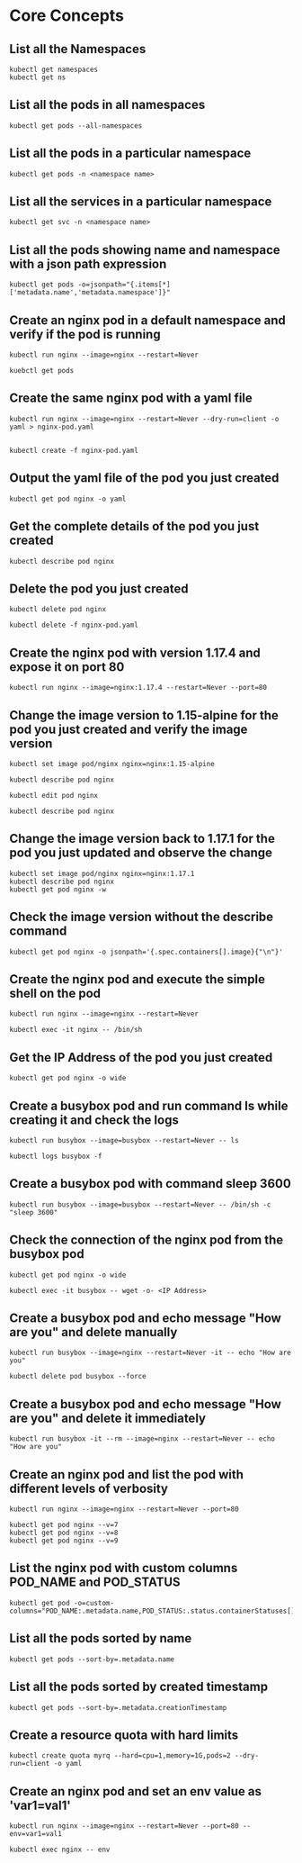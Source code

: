 # Core Concepts

## List all the Namespaces

```
kubectl get namespaces
kubectl get ns
```

## List all the pods in all namespaces

```
kubectl get pods --all-namespaces
```

## List all the pods in a particular namespace

```
kubectl get pods -n <namespace name>
```

## List all the services in a particular namespace

```
kubectl get svc -n <namespace name>
```

## List all the pods showing name and namespace with a json path expression

```
kubectl get pods -o=jsonpath="{.items[*]['metadata.name','metadata.namespace']}"
```

## Create an nginx pod in a default namespace and verify if the pod is running

```
kubectl run nginx --image=nginx --restart=Never

kuebctl get pods
```

## Create the same nginx pod with a yaml file

```
kubectl run nginx --image=nginx --restart=Never --dry-run=client -o yaml > nginx-pod.yaml


kubectl create -f nginx-pod.yaml
```

## Output the yaml file of the pod you just created

```
kubectl get pod nginx -o yaml
```

## Get the complete details of the pod you just created

```
kubectl describe pod nginx
```

## Delete the pod you just created

```
kubectl delete pod nginx 

kubectl delete -f nginx-pod.yaml
```

## Create the nginx pod with version 1.17.4 and expose it on port 80

```
kubectl run nginx --image=nginx:1.17.4 --restart=Never --port=80
```

## Change the image version to 1.15-alpine for the pod you just created and verify the image version

```
kubectl set image pod/nginx nginx=nginx:1.15-alpine

kubectl describe pod nginx

kubectl edit pod nginx

kubectl describe pod nginx
```

## Change the image version back to 1.17.1 for the pod you just updated and observe the change

```
kubectl set image pod/nginx nginx=nginx:1.17.1
kubectl describe pod nginx
kubectl get pod nginx -w
```

## Check the image version without the describe command

```
kubectl get pod nginx -o jsonpath='{.spec.containers[].image}{"\n"}'
```

## Create the nginx pod and execute the simple shell on the pod

```
kubectl run nginx --image=nginx --restart=Never

kubectl exec -it nginx -- /bin/sh
```

## Get the IP Address of the pod you just created

```
kubectl get pod nginx -o wide
```

## Create a busybox pod and run command ls while creating it and check the logs

```
kubectl run busybox --image=busybox --restart=Never -- ls

kubectl logs busybox -f
```

## Create a busybox pod with command sleep 3600

```
kubectl run busybox --image=busybox --restart=Never -- /bin/sh -c "sleep 3600"
```

## Check the connection of the nginx pod from the busybox pod

```
kubectl get pod nginx -o wide

kubectl exec -it busybox -- wget -o- <IP Address>
```

## Create a busybox pod and echo message "How are you" and delete manually

```
kubectl run busybox --image=nginx --restart=Never -it -- echo "How are you"

kubectl delete pod busybox --force
```

## Create a busybox pod and echo message "How are you" and delete it immediately

```
kubectl run busybox -it --rm --image=nginx --restart=Never -- echo "How are you"
```

## Create an nginx pod and list the pod with different levels of verbosity

```
kubectl run nginx --image=nginx --restart=Never --port=80

kubectl get pod nginx --v=7
kubectl get pod nginx --v=8
kubectl get pod nginx --v=9
```

## List the nginx pod with custom columns POD_NAME and POD_STATUS

```
kubectl get pod -o=custom-columns="POD_NAME:.metadata.name,POD_STATUS:.status.containerStatuses[].state"
```

## List all the pods sorted by name

```
kubectl get pods --sort-by=.metadata.name
```

## List all the pods sorted by created timestamp

```
kubectl get pods --sort-by=.metadata.creationTimestamp
```

## Create a resource quota with hard limits

```
kubectl create quota myrq --hard=cpu=1,memory=1G,pods=2 --dry-run=client -o yaml
```

## Create an nginx pod and set an env value as 'var1=val1'

```
kubectl run nginx --image=nginx --restart=Never --port=80 --env=var1=val1

kubectl exec nginx -- env
```
